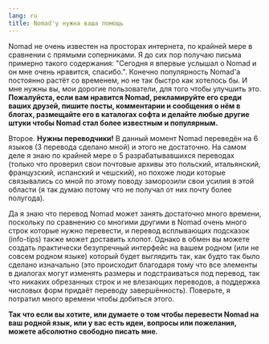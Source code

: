 ```yaml
---
lang: ru
title: Nomad'у нужна ваша помощь
---
```

Nomad не очень известен на просторах интернета, по крайней мере в сравнении с прямыми соперниками. Я до сих пор получаю письма примерно такого содержания: "Сегодня я впервые услышал о Nomad и он мне очень нравится, спасибо.". Конечно популярность Nomad'а постоянно растёт со временем, но не так быстро как хотелось бы. И мне нужны вы, мои дорогие пользователи, для того чтобы улучшить это. **Пожалуйста, если вам нравится Nomad, рекламируйте его среди ваших друзей, пишите посты, комментарии и сообщения о нём в блогах, размещайте его в каталогах софта и делайте любые другие штуки чтобы Nomad стал более известным и популярным.**

Второе. **Нужны переводчики!** В данный момент Nomad переведён на 6 языков (3 перевода сделано мной) и этого не достаточно. На самом деле я знаю по крайней мере о 5 разрабатывавшихся переводах (только что проверил свои почтовые архивы это польский, итальянский, французский, испанский и чешский), но похоже люди которые связывались со мной по этому поводу заморозили свои усилия в этой области (я так думаю потому что не получал от них почту более полугода).

Да я знаю что перевод Nomad может занять достаточно много времени, поскольку по сравнению со многими другими в Nomad очень много строк которые нужно перевести, и перевод всплывающих подсказок (info-tips) также может доставить хлопот. Однако в обмен вы можете создать практически безупречный интерфейс на вашем родном (или не совсем родном языке) который будет выглядить так, как будто так было сделано изначально (это происходит благодаря тому что все элементы в диалогах могут изменять размеры и подстраиваться под перевод, так что никаких обрезанных строк и не влезающих переводов, а поддержка числовых форм придаёт переводу завершённость). Поверьте, я потратил много времени чтобы добиться этого.

**Так что если вы хотите, или думаете о том чтобы перевести Nomad на ваш родной язык, или у вас есть идеи, вопросы или пожелания, можете абсолютно свободно писать мне.**
